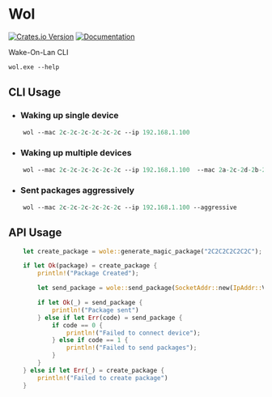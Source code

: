 # Wol

[![Crates.io Version](https://img.shields.io/crates/v/wole?logo=rust)](https://crates.io/crates/wole)
[![Documentation](https://docs.rs/wole/badge.svg)](https://docs.rs/wole)


Wake-On-Lan CLI

```ps
wol.exe --help
```

## CLI Usage

- ### Waking up single device

```ps
    wol --mac 2c-2c-2c-2c-2c-2c --ip 192.168.1.100
```

- ### Waking up multiple devices

```ps
    wol --mac 2c-2c-2c-2c-2c-2c --ip 192.168.1.100  --mac 2a-2c-2d-2b-2c-2c --ip 192.168.1.102
```

- ### Sent packages aggressively

```ps
    wol --mac 2c-2c-2c-2c-2c-2c --ip 192.168.1.100 --aggressive
```

## API Usage

```rust
    let create_package = wole::generate_magic_package("2C2C2C2C2C2C");

    if let Ok(package) = create_package {
        println!("Package Created");

        let send_package = wole::send_package(SocketAddr::new(IpAddr::V4(Ipv4Addr::new(127, 0, 0, 1)), 8080), package);

        if let Ok(_) = send_package {
            println!("Package sent")
        } else if let Err(code) = send_package {
            if code == 0 {
                println!("Failed to connect device");
            } else if code == 1 {
                println!("Failed to send packages");
            }
        }
    } else if let Err(_) = create_package {
        println!("Failed to create package")
    }
```